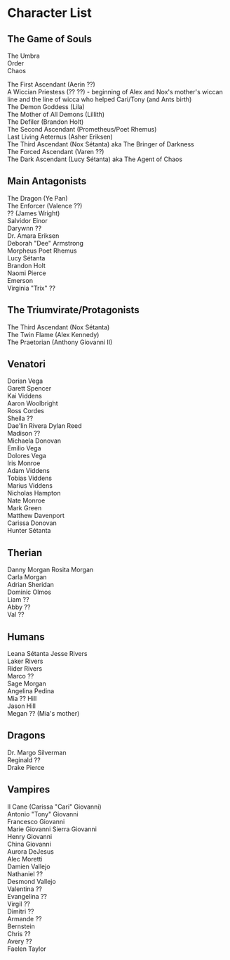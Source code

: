 # Character List

## The Game of Souls

The Umbra  
Order  
Chaos  

The First Ascendant (Aerin ??)  
A Wiccian Priestess (?? ??) - beginning of Alex and Nox's mother's wiccan line and the line of wicca who helped Cari/Tony (and Ants birth)  
The Demon Goddess (Lila)  
The Mother of All Demons (Lillith)  
The Defiler (Brandon Holt)  
The Second Ascendant (Prometheus/Poet Rhemus)  
Last Living Aeternus (Asher Eriksen)  
The Third Ascendant (Nox Sétanta) aka The Bringer of Darkness    
The Forced Ascendant (Varen ??)  
The Dark Ascendant (Lucy Sétanta) aka The Agent of Chaos  

## Main Antagonists

The Dragon (Ye Pan)  
The Enforcer (Valence ??)  
?? (James Wright)  
Salvidor Einor  
Darywnn ??  
Dr. Amara Eriksen  
Deborah "Dee" Armstrong  
Morpheus 
Poet Rhemus  
Lucy Sétanta  
Brandon Holt  
Naomi Pierce  
Emerson  
Virginia "Trix" ??  


## The Triumvirate/Protagonists

The Third Ascendant (Nox Sétanta)  
The Twin Flame (Alex Kennedy)  
The Praetorian (Anthony Giovanni II)  

## Venatori 

Dorian Vega  
Garett Spencer  
Kai Viddens  
Aaron Woolbright  
Ross Cordes  
Sheila ??  
Dae'lin Rivera 
Dylan Reed  
Madison ??  
Michaela Donovan  
Emilio Vega  
Dolores Vega  
Iris Monroe  
Adam Viddens  
Tobias Viddens  
Marius Viddens  
Nicholas Hampton  
Nate Monroe  
Mark Green  
Matthew Davenport  
Carissa Donovan  
Hunter Sétanta  

## Therian

Danny Morgan 
Rosita Morgan  
Carla Morgan  
Adrian Sheridan  
Dominic Olmos  
Liam ??  
Abby ??  
Val ??  

## Humans

Leana Sétanta
Jesse Rivers  
Laker Rivers  
Rider Rivers  
Marco ??  
Sage Morgan  
Angelina Pedina  
Mia ?? Hill  
Jason Hill  
Megan ??  (Mia's mother)

## Dragons

Dr. Margo Silverman  
Reginald ??  
Drake Pierce  

## Vampires

Il Cane (Carissa "Cari" Giovanni)   
Antonio "Tony" Giovanni  
Francesco Giovanni  
Marie Giovanni 
Sierra Giovanni  
Henry Giovanni  
China Giovanni  
Aurora DeJesus  
Alec Moretti  
Damien Vallejo  
Nathaniel ??  
Desmond Vallejo  
Valentina ??  
Evangelina ??  
Virgil ??  
Dimitri ??  
Armande ??  
Bernstein  
Chris ??  
Avery ??  
Faelen Taylor  



 
